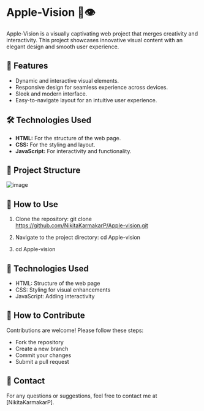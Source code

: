 # Apple-Vision 🍎👁️

Apple-Vision is a visually captivating web project that merges creativity and interactivity. This project showcases innovative visual content with an elegant design and smooth user experience.

## 🚀 Features

- Dynamic and interactive visual elements.
- Responsive design for seamless experience across devices.
- Sleek and modern interface.
- Easy-to-navigate layout for an intuitive user experience.

## 🛠️ Technologies Used
- **HTML:** For the structure of the web page.
- **CSS:** For the styling and layout.
- **JavaScript:** For interactivity and functionality.

## 📂 Project Structure
![image](https://github.com/user-attachments/assets/79aec16e-b75a-40f6-a989-9b80f58a0c1e)

## 🌟 How to Use

1. Clone the repository:
git clone https://github.com/NikitaKarmakarP/Apple-vision.git

2. Navigate to the project directory:
cd Apple-vision

3. cd Apple-vision

## 🎨 Technologies Used
- HTML: Structure of the web page
- CSS: Styling for visual enhancements
- JavaScript: Adding interactivity

## 🌟 How to Contribute
Contributions are welcome! Please follow these steps:

- Fork the repository
- Create a new branch
- Commit your changes
- Submit a pull request

## 📧 Contact
For any questions or suggestions, feel free to contact me at [NikitaKarmakarP].

